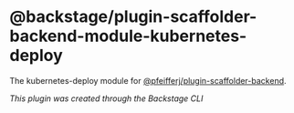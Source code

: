 # @backstage/plugin-scaffolder-backend-module-kubernetes-deploy

The kubernetes-deploy module for [@pfeifferj/plugin-scaffolder-backend](https://www.npmjs.com/package/@pfeifferj/plugin-scaffolder-backend).

_This plugin was created through the Backstage CLI_
